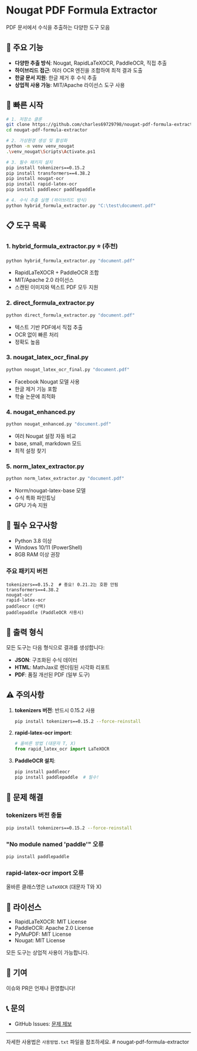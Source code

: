 # Nougat PDF Formula Extractor

PDF 문서에서 수식을 추출하는 다양한 도구 모음

## 🌟 주요 기능

- **다양한 추출 방식**: Nougat, RapidLaTeXOCR, PaddleOCR, 직접 추출
- **하이브리드 접근**: 여러 OCR 엔진을 조합하여 최적 결과 도출
- **한글 문서 지원**: 한글 제거 후 수식 추출
- **상업적 사용 가능**: MIT/Apache 라이선스 도구 사용

## 🚀 빠른 시작

```bash
# 1. 저장소 클론
git clone https://github.com/charles69729798/nougat-pdf-formula-extractor.git
cd nougat-pdf-formula-extractor

# 2. 가상환경 생성 및 활성화
python -m venv venv_nougat
.\venv_nougat\Scripts\Activate.ps1

# 3. 필수 패키지 설치
pip install tokenizers==0.15.2
pip install transformers==4.38.2
pip install nougat-ocr
pip install rapid-latex-ocr
pip install paddleocr paddlepaddle

# 4. 수식 추출 실행 (하이브리드 방식)
python hybrid_formula_extractor.py "C:\test\document.pdf"
```

## 📋 도구 목록

### 1. **hybrid_formula_extractor.py** ⭐ (추천)
```bash
python hybrid_formula_extractor.py "document.pdf"
```
- RapidLaTeXOCR + PaddleOCR 조합
- MIT/Apache 2.0 라이선스
- 스캔된 이미지와 텍스트 PDF 모두 지원

### 2. **direct_formula_extractor.py**
```bash
python direct_formula_extractor.py "document.pdf"
```
- 텍스트 기반 PDF에서 직접 추출
- OCR 없이 빠른 처리
- 정확도 높음

### 3. **nougat_latex_ocr_final.py**
```bash
python nougat_latex_ocr_final.py "document.pdf"
```
- Facebook Nougat 모델 사용
- 한글 제거 기능 포함
- 학술 논문에 최적화

### 4. **nougat_enhanced.py**
```bash
python nougat_enhanced.py "document.pdf"
```
- 여러 Nougat 설정 자동 비교
- base, small, markdown 모드
- 최적 설정 찾기

### 5. **norm_latex_extractor.py**
```bash
python norm_latex_extractor.py "document.pdf"
```
- Norm/nougat-latex-base 모델
- 수식 특화 파인튜닝
- GPU 가속 지원

## 🔧 필수 요구사항

- Python 3.8 이상
- Windows 10/11 (PowerShell)
- 8GB RAM 이상 권장

### 주요 패키지 버전
```
tokenizers==0.15.2  # 중요! 0.21.2는 호환 안됨
transformers==4.38.2
nougat-ocr
rapid-latex-ocr
paddleocr (선택)
paddlepaddle (PaddleOCR 사용시)
```

## 📁 출력 형식

모든 도구는 다음 형식으로 결과를 생성합니다:

- **JSON**: 구조화된 수식 데이터
- **HTML**: MathJax로 렌더링된 시각화 리포트
- **PDF**: 품질 개선된 PDF (일부 도구)

## ⚠️ 주의사항

1. **tokenizers 버전**: 반드시 0.15.2 사용
   ```bash
   pip install tokenizers==0.15.2 --force-reinstall
   ```

2. **rapid-latex-ocr import**:
   ```python
   # 올바른 방법 (대문자 T, X)
   from rapid_latex_ocr import LaTeXOCR
   ```

3. **PaddleOCR 설치**:
   ```bash
   pip install paddleocr
   pip install paddlepaddle  # 필수!
   ```

## 🐛 문제 해결

### tokenizers 버전 충돌
```bash
pip install tokenizers==0.15.2 --force-reinstall
```

### "No module named 'paddle'" 오류
```bash
pip install paddlepaddle
```

### rapid-latex-ocr import 오류
올바른 클래스명은 `LaTeXOCR` (대문자 T와 X)

## 📄 라이선스

- RapidLaTeXOCR: MIT License
- PaddleOCR: Apache 2.0 License
- PyMuPDF: MIT License
- Nougat: MIT License

모든 도구는 상업적 사용이 가능합니다.

## 🤝 기여

이슈와 PR은 언제나 환영합니다!

## 📞 문의

- GitHub Issues: [문제 제보](https://github.com/charles69729798/nougat-pdf-formula-extractor/issues)

---

자세한 사용법은 `사용방법.txt` 파일을 참조하세요.
#   n o u g a t - p d f - f o r m u l a - e x t r a c t o r  
 
